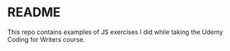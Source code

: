 # README

This repo contains examples of JS exercises I did while taking the Udemy Coding for Writers course.
